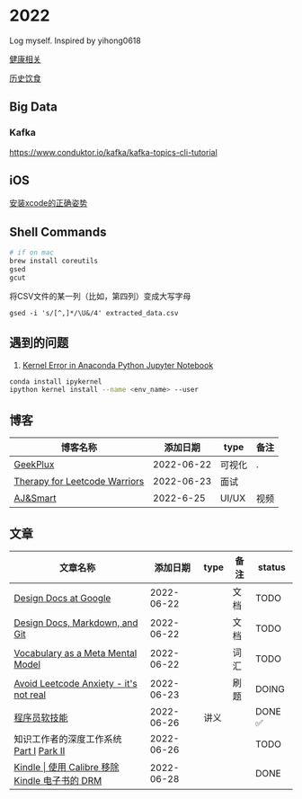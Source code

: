 # 2022
Log myself. Inspired by yihong0618

[健康相关](./notes/健康.md)

[历史饮食](journal/meals.md)

## Big Data

### Kafka
https://www.conduktor.io/kafka/kafka-topics-cli-tutorial


## iOS
[安装xcode的正确姿势](https://www.notion.so/Xcode-dfbe2d934ff84b2d84e34ffceef56fe0#afcac016740d4f90878c6020254f51aa)

## Shell Commands

```sh
# if on mac
brew install coreutils
gsed
gcut
```

将CSV文件的某一列（比如，第四列）变成大写字母

```shell
gsed -i 's/[^,]*/\U&/4' extracted_data.csv
```

## 遇到的问题

1. [Kernel Error in Anaconda Python Jupyter Notebook](https://stackoverflow.com/questions/59243930/kernel-error-in-anaconda-python-jupyter-notebook)

```sh
conda install ipykernel
ipython kernel install --name <env_name> --user 
```


## 博客
| 博客名称 |添加日期 | type | 备注 |
| ---- | ---- | ---- | ---- |
|[GeekPlux](https://geekplux.com/posts)|2022-06-22|可视化|.|
|[Therapy for Leetcode Warriors](https://leetcodetherapy.com/)|2022-06-23| 面试 | |
|[AJ&Smart](https://www.youtube.com/c/AJSmart)|2022-6-25| UI/UX | 视频 |


## 文章

| 文章名称 | 添加日期 | type | 备注 | status |
| ------- | ------- | ---- | ---- | ------- |
| [Design Docs at Google](https://www.industrialempathy.com/posts/design-docs-at-google/) | 2022-06-22 |  | 文档 | TODO |
| [Design Docs, Markdown, and Git](https://caitiem.com/2020/03/29/design-docs-markdown-and-git/) | 2022-06-22 |  | 文档 | TODO |
| [Vocabulary as a Meta Mental Model](https://neilkakkar.com/vocabulary-mental-model.html) | 2022-06-22 |  | 词汇 | TODO |
|[Avoid Leetcode Anxiety - it's not real](https://leetcodetherapy.com/leetcode-anxiety)|2022-06-23| | 刷题 | DOING |
|[程序员软技能](https://programmer-soft-skills.vercel.app/)|2022-06-26| 讲义 |  | DONE ✅ |
|知识工作者的深度工作系统 [Part I](https://twitter.com/Tisoga/status/1515663828536598528) [Park II](https://twitter.com/Tisoga/status/1516040155852804098)|2022-06-26|  |  | TODO |
|[Kindle \| 使用 Calibre 移除 Kindle 电子书的 DRM](https://divineengine.net/article/how-to-remove-drm-from-kindle-books-with-calibre/)|2022-06-28| | | DONE |
